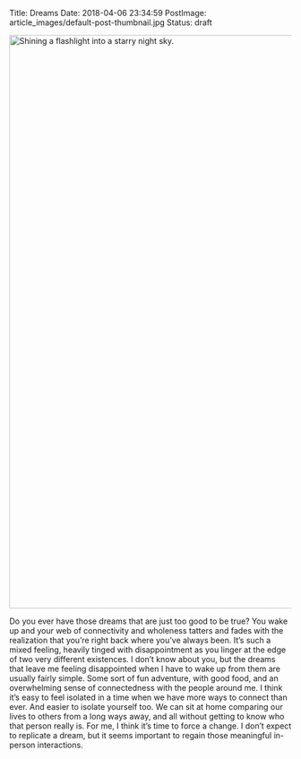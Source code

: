 Title: Dreams
Date: 2018-04-06 23:34:59
PostImage: article_images/default-post-thumbnail.jpg
Status: draft

<img class="alignnone" src="/images/article_images/2018/04/dino-reichmuth-147745-unsplash-683x1024.jpg" sizes="(max-width: 683px) 100vw, 683px" src="/static/images/2018/04/dino-reichmuth-147745-unsplash-683x1024.jpg 683w, http://www.jereamon.com/wp-content/uploads/2018/04/dino-reichmuth-147745-unsplash-200x300.jpg 200w, http://www.jereamon.com/wp-content/uploads/2018/04/dino-reichmuth-147745-unsplash-768x1151.jpg 768w" alt="Shining a flashlight into a starry night sky." width="683" height="1024" />

Do you ever have those dreams that are just too good to be true? You wake up and your web of connectivity and wholeness tatters and fades with the realization that you’re right back where you’ve always been. It’s such a mixed feeling, heavily tinged with disappointment as you linger at the edge of two very different existences. I don’t know about you, but the dreams that leave me feeling disappointed when I have to wake up from them are usually fairly simple. Some sort of fun adventure, with good food, and an overwhelming sense of connectedness with the people around me. I think it’s easy to feel isolated in a time when we have more ways to connect than ever. And easier to isolate yourself too. We can sit at home comparing our lives to others from a long ways away, and all without getting to know who that person really is. For me, I think it’s time to force a change. I don’t expect to replicate a dream, but it seems important to regain those meaningful in-person interactions.